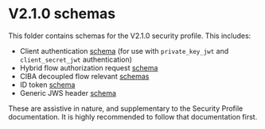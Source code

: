 # V2.1.0 schemas

This folder contains schemas for the V2.1.0 security profile. This includes:

- Client authentication [schema](./client-authentication/jwt-bearer-auth-schema.json) (for use with `private_key_jwt` and `client_secret_jwt` authentication)
- Hybrid flow authorization request [schema](./hybrid-flow/authorization-request-schema.json)
- CIBA decoupled flow relevant [schemas](./ciba-flow/README.md)
- ID token [schema](./id-token/id-token-body-schema.json)
- Generic JWS header [schema](./common/JOSE-header-schema.json)

These are assistive in nature, and supplementary to the Security Profile documentation. It is highly recommended to follow that documentation first.
